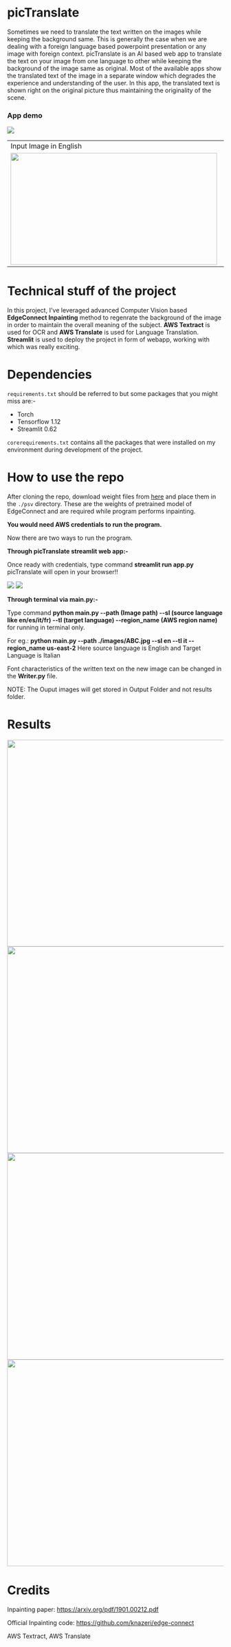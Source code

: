 # picTranslate
Sometimes we need to translate the text written on the images while keeping the background same. This is generally the case when we are dealing with a foreign language based powerpoint presentation or any image with foreign context.
picTranslate is an AI based web app to translate the text on your image from one language to other while keeping the background of the image same as original. 
Most of the available apps show the translated text of the image in a separate window which degrades the experience and understanding of the user. In this app, the translated text is shown right on the original picture thus maintaining the originality of the scene. 

### App demo

<img src= './ResultsToShow/Working.gif' >

<table>
  <tr>
    <td>Input Image in English</td>
     <td>Output Image in Italian</td>
  </tr>
  <tr>
    <td><img src= './ResultsToShow/Rose.jpg' width='480' height= '260' ></td>
    <td><img src= './ResultsToShow/RoseOut.jpg' width='480' height= '260'></td>
  </tr>
 </table>

# Technical stuff of the project
In this project, I've leveraged advanced Computer Vision based **EdgeConnect Inpainting** method to regenrate the background of the image in order to maintain the overall meaning of the subject. **AWS Textract** is used for OCR and **AWS Translate** is used for Language Translation. **Streamlit** is used to deploy the project in form of webapp, working with which was really exciting.

# Dependencies
`requirements.txt` should be referred to but some packages that you might miss are:-
* Torch
* Tensorflow 1.12
* Streamlit 0.62

`corerequirements.txt` contains all the packages that were installed on my environment during development of the project.

# How to use the repo
After cloning the repo, download weight files from [here](https://drive.google.com/drive/folders/1cGwDaZqDcqYU7kDuEbMXa9TP3uDJRBR1) and place them in the `./psv` directory. These are the weights 
of pretrained model of EdgeConnect and are required while program performs inpainting. 

**You would need AWS credentials to run the program.** 

Now there are two ways to run the program.

**Through picTranslate streamlit web app:-**

Once ready with credentials, type command **streamlit run app.py** 
picTranslate will open in your browser!!

<img src='./Streamlit3.png' />
<img src='./Streamlit2.png' />

**Through terminal via main.py:-**

Type command **python main.py --path (Image path) --sl (source language like en/es/it/fr) --tl (target language) --region_name (AWS region name)** for running in terminal only.

For eg.: **python main.py --path ./images/ABC.jpg --sl en --tl it --region_name us-east-2** Here source language is English and Target Language is Italian 

Font characteristics of the written text on the new image can be changed in the **Writer.py** file.

NOTE: The Ouput images will get stored in Output Folder and not results folder.

# Results

<img src='./ResultsToShow/France.jpg' width='640' height= '480'>

<img src='./ResultsToShow/FranceOut.jpg' width='640' height= '480'>

<img src= './ResultsToShow/Flower.jpg' width='640' height= '480'>

<img src= './ResultsToShow/FlowerOut.jpg' width='640' height= '480'>


# Credits

Inpainting paper:  https://arxiv.org/pdf/1901.00212.pdf

Official Inpainting code: https://github.com/knazeri/edge-connect

AWS Textract, AWS Translate

